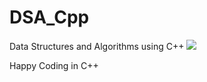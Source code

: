 # DSA_Cpp
Data Structures and Algorithms using C++
<img src="https://wallpapers.com/images/hd/think-about-coding-qlib86o7bz1fqbub.jpg">



Happy Coding in C++ 
